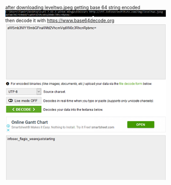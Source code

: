 
after downloading leveltwo.jpeg getting   base 64 string encoded
![alt text](  https://github.com/tamirzamo/n00bs-CTF/blob/master/level-two/2a.png  )</br>
 then decode it with https://www.base64decode.org</br>
![alt text](  https://github.com/tamirzamo/n00bs-CTF/blob/master/level-two/2b.png  )
